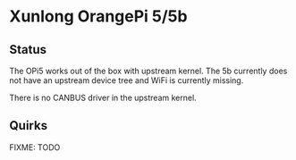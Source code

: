 # Xunlong OrangePi 5/5b

## Status

The OPi5 works out of the box with upstream kernel.  The 5b currently does not have an upstream device tree and WiFi is currently missing.

There is no CANBUS driver in the upstream kernel.


## Quirks

FIXME: TODO
